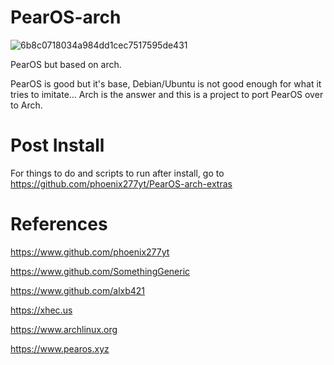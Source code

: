 # PearOS-arch
![6b8c0718034a984dd1cec7517595de431](https://cdn.discordapp.com/attachments/832922844563898398/833042207569215498/pear.png)

PearOS but based on arch.


PearOS is good but it's base, Debian/Ubuntu is not good enough for what it tries to imitate...
Arch is the answer and this is a project to port PearOS over to Arch.

# Post Install
For things to do and scripts to run after install, go to https://github.com/phoenix277yt/PearOS-arch-extras

# References

https://www.github.com/phoenix277yt

https://www.github.com/SomethingGeneric

https://www.github.com/alxb421

https://xhec.us

https://www.archlinux.org

https://www.pearos.xyz
